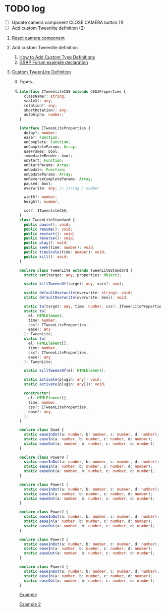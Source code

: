 # TODO log

- [ ] Update camera component CLOSE CAMERA button (1)
- [ ] Add custom Tweenlite definition (2)

1. [React camera component](https://codesandbox.io/s/react-camera-component-with-hooks-mf1i2)
2. Add custom Tweenlite definition

   1. [How to Add Custom Type Definitions](https://www.credera.com/blog/technology-solutions/typescript-adding-custom-type-definitions-for-existing-libraries/)
   2. [GSAP Forum example declaration](https://greensock.com/forums/topic/8571-right-source-for-typescript-definitions-files/)

3. [Custom TweenLite Definition](https://github.com/mientjan/typescript-tweenlite-definition/blob/master/tweenlite.d.ts)

   3. Types...

   4. ```ts
      interface ITweenliteCSS extends CSS3Properties {
        className?: string;
        scaleX?: any;
        rotation?: any;
        shortRotation?: any;
        autoAlpha: number;
      }

      interface ITweenLiteProperties {
        delay?: number;
        ease?: Function;
        onComplete: Function;
        onCompleteParams: Array;
        useFrames: bool;
        immediateRender: bool;
        onStart: Function;
        onStartParams: Array;
        onUpdate: Function;
        onUpdateParams: Array;
        onReverseCompleteParams: Array;
        paused: bool;
        overwrite: any; // string / number

        width?: number;
        height?: number;

        css?: ITweenliteCSS;
      }
      class TweenLiteStandard {
        public pause(): void;
        public resume(): void;
        public restart(): void;
        public reverse(): void;
        public play(): void;
        public seek(time: number): void;
        public timeScale(time: number): void;
        public kill(): void;
      }

      declare class TweenLite extends TweenLiteStandard {
        static set(target: any, properties: Object);

        static killTweensOf(target: any, vars?: any);

        static defaultOverwrite(overwrite: string): void;
        static defaultOverwrite(overwrite: bool): void;

        static to(target: any, time: number, css?: ITweenLiteProperties);
        static to(
          el: HTMLElement,
          time: number,
          css?: ITweenLiteProperties,
          ease?: any
        ): TweenLite;
        static to(
          el: HTMLElement[],
          time: number,
          css?: ITweenLiteProperties,
          ease?: any
        ): TweenLite;

        static killTweensOf(el: HTMLElement);

        static activate(plugin: any): void;
        static activate(plugin: any[]): void;

        constructor(
          el: HTMLElement[],
          time: number,
          css?: ITweenLiteProperties,
          ease?: any
        );
      }

      declare class Quad {
        static easeInOut(a: number, b: number, c: number, d: number);
        static easeIn(a: number, b: number, c: number, d: number);
        static easeOut(a: number, b: number, c: number, d: number);
      }

      declare class Power0 {
        static easeInOut(a: number, b: number, c: number, d: number);
        static easeIn(a: number, b: number, c: number, d: number);
        static easeOut(a: number, b: number, c: number, d: number);
      }

      declare class Power1 {
        static easeInOut(a: number, b: number, c: number, d: number);
        static easeIn(a: number, b: number, c: number, d: number);
        static easeOut(a: number, b: number, c: number, d: number);
      }

      declare class Power2 {
        static easeInOut(a: number, b: number, c: number, d: number);
        static easeIn(a: number, b: number, c: number, d: number);
        static easeOut(a: number, b: number, c: number, d: number);
      }

      declare class Power3 {
        static easeInOut(a: number, b: number, c: number, d: number);
        static easeIn(a: number, b: number, c: number, d: number);
        static easeOut(a: number, b: number, c: number, d: number);
      }

      declare class Power4 {
        static easeInOut(a: number, b: number, c: number, d: number);
        static easeIn(a: number, b: number, c: number, d: number);
        static easeOut(a: number, b: number, c: number, d: number);
      }
      ```
      
      
      
      [Example](https://github.com/xavxyz/nextjs-page-transitions/blob/master/components/AppMenuDrawer.js)
      
      [Example 2](https://github.com/sw-yx/page-transitions-react-travelapp)
